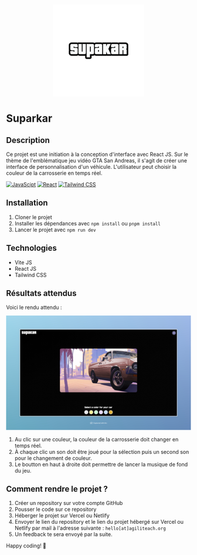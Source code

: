 <p align="center"><img src="./public/supakar-gta.png" alt="supakar" width="250"></p>

# Suparkar

## Description

Ce projet est une initiation à la conception d'interface avec React JS. Sur le thème de l'emblématique jeu vidéo GTA San Andreas, il s'agit de créer une interface de personnalisation d'un véhicule. L'utilisateur peut choisir la couleur de la carrosserie en temps réel.

[![JavaScipt](https://img.shields.io/badge/-JavaScript-F7DF1E?style=flat-square&logo=javascript&logoColor=black)](https://developer.mozilla.org/fr/docs/Web/JavaScript) [![React](https://img.shields.io/badge/-React-61DAFB?style=flat-square&logo=react&logoColor=black)](https://reactjs.dev/) [![Tailwind CSS](https://img.shields.io/badge/-Tailwind%20CSS-38B2AC?style=flat-square&logo=tailwind-css&logoColor=white)](https://tailwindcss.com/)

## Installation

1. Cloner le projet
2. Installer les dépendances avec `npm install` ou `pnpm install`
3. Lancer le projet avec `npm run dev`

## Technologies

-   Vite JS
-   React JS
-   Tailwind CSS

## Résultats attendus

Voici le rendu attendu :

![Rendu attendu](./public/supakar.jpeg)

1. Au clic sur une couleur, la couleur de la carrosserie doit changer en temps réel.
2. À chaque clic un son doit être joué pour la sélection puis un second son pour le changement de couleur.
3. Le boutton en haut à droite doit permettre de lancer la musique de fond du jeu.

## Comment rendre le projet ?

1. Créer un repository sur votre compte GitHub
2. Pousser le code sur ce repository
3. Héberger le projet sur Vercel ou Netlify
4. Envoyer le lien du repository et le lien du projet hébergé sur Vercel ou Netlify par mail à l'adresse suivante : `hello[at]agiliteach.org`
5. Un feedback te sera envoyé par la suite.

Happy coding! 🚀
